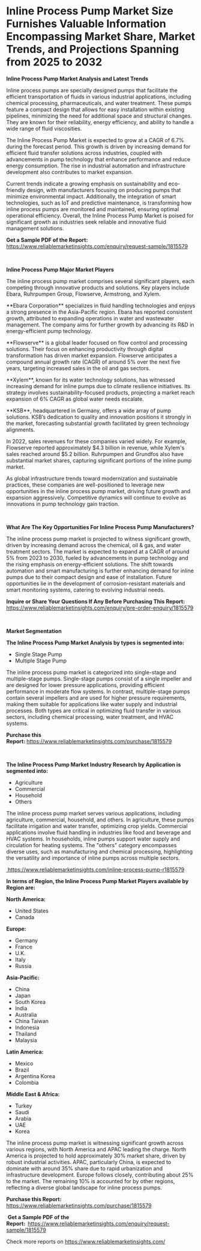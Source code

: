 <p><h1>Inline Process Pump Market Size Furnishes Valuable Information Encompassing Market Share, Market Trends, and Projections Spanning from 2025 to 2032</h1></p><p><strong>Inline Process Pump Market Analysis and Latest Trends</strong></p>
<p><p>Inline process pumps are specially designed pumps that facilitate the efficient transportation of fluids in various industrial applications, including chemical processing, pharmaceuticals, and water treatment. These pumps feature a compact design that allows for easy installation within existing pipelines, minimizing the need for additional space and structural changes. They are known for their reliability, energy efficiency, and ability to handle a wide range of fluid viscosities.</p><p>The Inline Process Pump Market is expected to grow at a CAGR of 6.7% during the forecast period. This growth is driven by increasing demand for efficient fluid transfer solutions across industries, coupled with advancements in pump technology that enhance performance and reduce energy consumption. The rise in industrial automation and infrastructure development also contributes to market expansion.</p><p>Current trends indicate a growing emphasis on sustainability and eco-friendly design, with manufacturers focusing on producing pumps that minimize environmental impact. Additionally, the integration of smart technologies, such as IoT and predictive maintenance, is transforming how inline process pumps are monitored and maintained, ensuring optimal operational efficiency. Overall, the Inline Process Pump Market is poised for significant growth as industries seek reliable and innovative fluid management solutions.</p></p>
<p><strong>Get a Sample PDF of the Report:&nbsp;</strong> <a href="https://www.reliablemarketinsights.com/enquiry/request-sample/1815579?utm_campaign=1950&utm_medium=2&utm_source=Github&utm_content=ia&utm_term=10042025&utm_id=inline-process-pump">https://www.reliablemarketinsights.com/enquiry/request-sample/1815579</a></p>
<p>&nbsp;</p>
<p><strong>Inline Process Pump Major Market Players</strong></p>
<p><p>The inline process pump market comprises several significant players, each competing through innovative products and solutions. Key players include Ebara, Ruhrpumpen Group, Flowserve, Armstrong, and Xylem.</p><p>**Ebara Corporation** specializes in fluid handling technologies and enjoys a strong presence in the Asia-Pacific region. Ebara has reported consistent growth, attributed to expanding operations in water and wastewater management. The company aims for further growth by advancing its R&D in energy-efficient pump technology.</p><p>**Flowserve** is a global leader focused on flow control and processing solutions. Their focus on enhancing productivity through digital transformation has driven market expansion. Flowserve anticipates a compound annual growth rate (CAGR) of around 5% over the next five years, targeting increased sales in the oil and gas sectors.</p><p>**Xylem**, known for its water technology solutions, has witnessed increasing demand for inline pumps due to climate resilience initiatives. Its strategy involves sustainability-focused products, projecting a market reach expansion of 6% CAGR as global water needs escalate.</p><p>**KSB**, headquartered in Germany, offers a wide array of pump solutions. KSB’s dedication to quality and innovation positions it strongly in the market, forecasting substantial growth facilitated by green technology alignments.</p><p>In 2022, sales revenues for these companies varied widely. For example, Flowserve reported approximately $4.3 billion in revenue, while Xylem's sales reached around $5.2 billion. Ruhrpumpen and Grundfos also have substantial market shares, capturing significant portions of the inline pump market.</p><p>As global infrastructure trends toward modernization and sustainable practices, these companies are well-positioned to leverage new opportunities in the inline process pump market, driving future growth and expansion aggressively. Competitive dynamics will continue to evolve as innovations in pump technology gain traction.</p></p>
<p>&nbsp;</p>
<p><strong>What Are The Key Opportunities For Inline Process Pump Manufacturers?</strong></p>
<p><p>The inline process pump market is projected to witness significant growth, driven by increasing demand across the chemical, oil & gas, and water treatment sectors. The market is expected to expand at a CAGR of around 5% from 2023 to 2030, fueled by advancements in pump technology and the rising emphasis on energy-efficient solutions. The shift towards automation and smart manufacturing is further enhancing demand for inline pumps due to their compact design and ease of installation. Future opportunities lie in the development of corrosion-resistant materials and smart monitoring systems, catering to evolving industrial needs.</p></p>
<p><strong>Inquire or Share Your Questions If Any Before Purchasing This Report:</strong> <a href="https://www.reliablemarketinsights.com/enquiry/pre-order-enquiry/1815579?utm_campaign=1950&utm_medium=2&utm_source=Github&utm_content=ia&utm_term=10042025&utm_id=inline-process-pump">https://www.reliablemarketinsights.com/enquiry/pre-order-enquiry/1815579</a></p>
<p>&nbsp;</p>
<p><strong>Market Segmentation</strong></p>
<p><strong>The Inline Process Pump Market Analysis by types is segmented into:</strong></p>
<p><ul><li>Single Stage Pump</li><li>Multiple Stage Pump</li></ul></p>
<p><p>The inline process pump market is categorized into single-stage and multiple-stage pumps. Single-stage pumps consist of a single impeller and are designed for lower pressure applications, providing efficient performance in moderate flow systems. In contrast, multiple-stage pumps contain several impellers and are used for higher pressure requirements, making them suitable for applications like water supply and industrial processes. Both types are critical in optimizing fluid transfer in various sectors, including chemical processing, water treatment, and HVAC systems.</p></p>
<p><strong>Purchase this Report:&nbsp;</strong><a href="https://www.reliablemarketinsights.com/purchase/1815579?utm_campaign=1950&utm_medium=2&utm_source=Github&utm_content=ia&utm_term=10042025&utm_id=inline-process-pump">https://www.reliablemarketinsights.com/purchase/1815579</a></p>
<p>&nbsp;</p>
<p><strong>The Inline Process Pump Market Industry Research by Application is segmented into:</strong></p>
<p><ul><li>Agriculture</li><li>Commercial</li><li>Household</li><li>Others</li></ul></p>
<p><p>The inline process pump market serves various applications, including agriculture, commercial, household, and others. In agriculture, these pumps facilitate irrigation and water transfer, optimizing crop yields. Commercial applications involve fluid handling in industries like food and beverage and HVAC systems. In households, inline pumps support water supply and circulation for heating systems. The "others" category encompasses diverse uses, such as manufacturing and chemical processing, highlighting the versatility and importance of inline pumps across multiple sectors.</p></p>
<p><a href="https://www.reliablemarketinsights.com/inline-process-pump-r1815579?utm_campaign=1950&utm_medium=2&utm_source=Github&utm_content=ia&utm_term=10042025&utm_id=inline-process-pump">&nbsp;https://www.reliablemarketinsights.com/inline-process-pump-r1815579</a></p>
<p><strong>In terms of Region, the Inline Process Pump Market Players available by Region are:</strong></p>
<p>
    <p> <strong> North America: </strong>
        <ul>
            <li>United States</li>
            <li>Canada</li>
        </ul>
        </p> 
    <p> <strong> Europe: </strong>
        <ul>
            <li>Germany</li>
            <li>France</li>
            <li>U.K.</li>
            <li>Italy</li>
            <li>Russia</li>
        </ul>
        </p> 
    <p> <strong> Asia-Pacific: </strong>
        <ul>
            <li>China</li>
            <li>Japan</li>
            <li>South Korea</li>
            <li>India</li>
            <li>Australia</li>
            <li>China Taiwan</li>
            <li>Indonesia</li>
            <li>Thailand</li>
            <li>Malaysia</li>
        </ul>
        </p> 
    <p> <strong> Latin America: </strong>
        <ul>
            <li>Mexico</li>
            <li>Brazil</li>
            <li>Argentina Korea</li>
            <li>Colombia</li>
        </ul>
        </p> 
    <p> <strong> Middle East & Africa: </strong>
        <ul>
            <li>Turkey</li>
            <li>Saudi</li>
            <li>Arabia</li>
            <li>UAE</li>
            <li>Korea</li>
        </ul>
    </p>
    </p>
<p><p>The inline process pump market is witnessing significant growth across various regions, with North America and APAC leading the charge. North America is projected to hold approximately 30% market share, driven by robust industrial activities. APAC, particularly China, is expected to dominate with around 35% share due to rapid urbanization and infrastructure development. Europe follows closely, contributing about 25% to the market. The remaining 10% is accounted for by other regions, reflecting a diverse global landscape for inline process pumps.</p></p>
<p><strong>Purchase this Report: </strong><a href="https://www.reliablemarketinsights.com/purchase/1815579?utm_campaign=1950&utm_medium=2&utm_source=Github&utm_content=ia&utm_term=10042025&utm_id=inline-process-pump">https://www.reliablemarketinsights.com/purchase/1815579</a></p>
<p>&nbsp;<strong>Get a Sample PDF of the Report:&nbsp;&nbsp;</strong><a href="https://www.reliablemarketinsights.com/enquiry/request-sample/1815579?utm_campaign=1950&utm_medium=2&utm_source=Github&utm_content=ia&utm_term=10042025&utm_id=inline-process-pump">https://www.reliablemarketinsights.com/enquiry/request-sample/1815579</a></p>
<p><strong></strong></p>
<p>Check more reports on <a href="https://www.reliablemarketinsights.com/?utm_campaign=1950&utm_medium=2&utm_source=Github&utm_content=ia&utm_term=10042025&utm_id=inline-process-pump">https://www.reliablemarketinsights.com/</a></p>